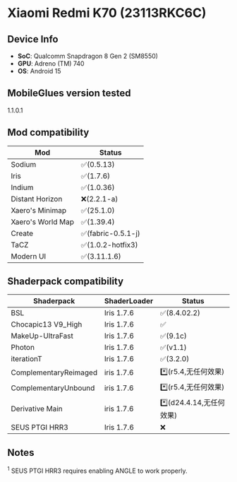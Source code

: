 <!-- markdownlint-disable MD033 -->

# Xiaomi Redmi K70 (23113RKC6C)

## Device Info
- **SoC**: Qualcomm Snapdragon 8 Gen 2 (SM8550)
- **GPU**: Adreno (TM) 740
- **OS**: Android 15
## MobileGlues version tested
1.1.0.1

## Mod compatibility

| **Mod**           | **Status**         |
| ----------------- | ------------------ |
| Sodium            | ✅(0.5.13)         |
| Iris              | ✅(1.7.6)          |
| Indium            | ✅(1.0.36)         |
| Distant Horizon   | ❌(2.2.1-a)        |
| Xaero's Minimap   | ✅(25.1.0)         |
| Xaero's World Map | ✅(1.39.4)         |
| Create            | ✅(fabric-0.5.1-j) |
| TaCZ              | ✅(1.0.2-hotfix3)  |
| Modern UI         | ✅(3.11.1.6)       |

## Shaderpack compatibility

| **Shaderpack**        | **ShaderLoader** | **Status**               |
| --------------------- | ---------------- | ------------------------ |
| BSL                   | Iris 1.7.6       | ✅(8.4.02.2)             |
| Chocapic13 V9_High    | Iris 1.7.6       | ✅                       |
| MakeUp-UltraFast      | Iris 1.7.6       | ✅(9.1c)                 |
| Photon                | Iris 1.7.6       | ✅(v1.1)                 |
| iterationT            | Iris 1.7.6       | ✅(3.2.0)                |
| ComplementaryReimaged | iris 1.7.6       | \*️⃣(r5.4,无任何效果)     |
| ComplementaryUnbound  | iris 1.7.6       | \*️⃣(r5.4,无任何效果)     |
| Derivative Main       | iris 1.7.6       | \*️⃣(d24.4.14,无任何效果) |
| SEUS PTGI HRR3        | Iris 1.7.6       | ❌                       |

## Notes

<sup>1</sup> SEUS PTGI HRR3 requires enabling ANGLE to work properly.
